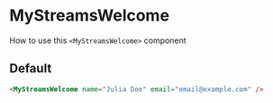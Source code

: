 # MyStreamsWelcome

How to use this `<MyStreamsWelcome>` component


## Default

```HTML
<MyStreamsWelcome name="Julia Doe" email="email@example.com" />
```
